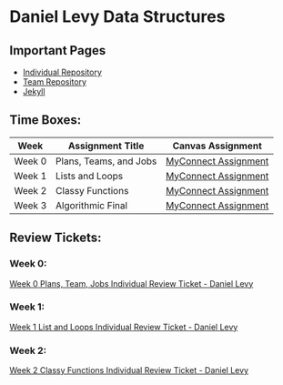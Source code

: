 # Daniel Levy Data Structures #

## Important Pages ##
* [Individual Repository](https://github.com/danaylevy2004/danlevyrepo)
* [Team Repository](https://github.com/danaylevy2004/danlevyrepo)
* [Jekyll](https://danaylevy2004.github.io/danlevyrepo/)

## Time Boxes: ##
| Week | Assignment Title | Canvas Assignment |
| ---- | ---------------- | ----------------- |
| Week 0 | Plans, Teams, and Jobs | [MyConnect Assignment](https://poway.instructure.com/courses/112335/assignments/2043640) |
| Week 1 | Lists and Loops | [MyConnect Assignment](https://poway.instructure.com/courses/112335/assignments/2057997) |
| Week 2 | Classy Functions | [MyConnect Assignment](https://poway.instructure.com/courses/112335/assignments/2062669) |
| Week 3 | Algorithmic Final | [MyConnect Assignment](https://poway.instructure.com/courses/112335/assignments/2077246) |

## Review Tickets: ##
### Week 0: ###
[Week 0 Plans, Team, Jobs Individual Review Ticket - Daniel Levy](https://github.com/danaylevy2004/danlevyrepo/issues/1)

### Week 1: ###
[Week 1 List and Loops Individual Review Ticket - Daniel Levy](https://github.com/danaylevy2004/danlevyrepo/issues/2)

### Week 2: ###
[Week 2 Classy Functions Individual Review Ticket - Daniel Levy](https://github.com/danaylevy2004/danlevyrepo/issues/3)
